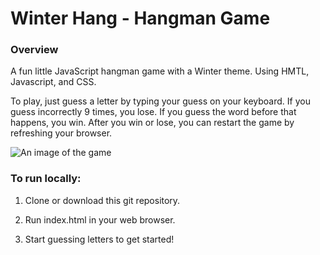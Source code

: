 # Winter Hang - Hangman Game


### Overview

A fun little JavaScript hangman game with a Winter theme. Using HMTL, Javascript, and CSS.

To play, just guess a letter by typing your guess on your keyboard. If you guess incorrectly 9 times, you lose. If you guess the word before that happens, you win. After you win or lose, you can restart the game by refreshing your browser.


![An image of the game](../images/screenshot-of-game.png)

### To run locally:

1. Clone or download this git repository.

2. Run index.html in your web browser.

3. Start guessing letters to get started!

